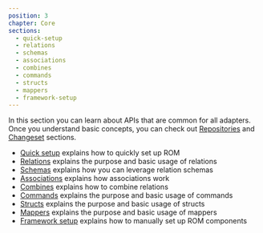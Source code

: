 ```yaml
---
position: 3
chapter: Core
sections:
  - quick-setup
  - relations
  - schemas
  - associations
  - combines
  - commands
  - structs
  - mappers
  - framework-setup
---
```


In this section you can learn about APIs that are common for all adapters. Once you understand basic concepts, you can check out [Repositories](/learn/repository/%{version}) and [Changeset](/learn/changeset/%{version}) sections.

- [Quick setup](/learn/core/%{version}/quick-setup) explains how to quickly set up ROM
- [Relations](/learn/core/%{version}/relations) explains the purpose and basic usage of relations
- [Schemas](/learn/core/%{version}/schemas) explains how you can leverage relation schemas
- [Associations](/learn/core/%{version}/associations) explains how associations work
- [Combines](/learn/core/%{version}/combines) explains how to combine relations
- [Commands](/learn/core/%{version}/commands) explains the purpose and basic usage of commands
- [Structs](/learn/core/%{version}/structs) explains the purpose and basic usage of structs
- [Mappers](/learn/core/%{version}/mappers) explains the purpose and basic usage of mappers
- [Framework setup](/learn/core/%{version}/framework-setup) explains how to manually set up ROM components
